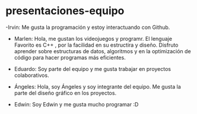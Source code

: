 # presentaciones-equipo

-Irvin: Me gusta la programación y estoy interactuando con Github.

- Marlen: Hola, me gustan los videojuegos y programr. El lenguaje Favorito es  C++ , por la facilidad en su estructira y diseño.  Disfruto aprender sobre estructuras de datos, algoritmos y en la optimización de código para hacer programas más eficientes.

- Eduardo: Soy parte del equipo y me gusta trabajar en proyectos colaborativos.

- Ángeles: Hola, soy Ángeles y soy integrante del equipo. Me gusta la parte del diseño gráfico en los proyectos.

- Edwin: Soy Edwin y me gusta mucho programar :D

